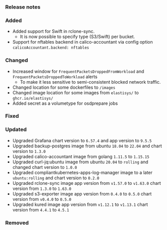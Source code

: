 ### Release notes

### Added

- Added support for Swift in rclone-sync.
  - It is now possible to specify type (S3/Swift) per bucket.
- Support for nftables backend in calico-accountant via config option `calicoAccountant.backend: nftables`

### Changed

- Increased window for `FrequentPacketsDroppedFromWorkload` and `FrequentPacketsDroppedToWorkload` alerts
  - To make it less sensitive to semi-consistent blocked network traffic.
- Changed location for some dockerfiles to `/images`
- Changed image location for some images from `elastisys/` to `ghcr.io/elastisys/`
- Added secret as a volumetype for osdprepare jobs

### Fixed

### Updated

- Upgraded Grafana chart version to `6.57.4` and app version to `9.5.5`
- Upgraded backup-postgres image from ubuntu `18.04` to `22.04` and chart version to `1.3.0`
- Upgraded calico-accountant image from golang `1.11.5` to `1.15.15`
- Upgraded curl-jq:ubuntu image from ubuntu `20.04` to `rolling` and changed chart version to `1.0.0`
- Upgraded compliantkubernetes-apps-log-manager image to a later `ubuntu:rolling` and chart version to `0.2.0`
- Upgraded rclone-sync image app version from `v1.57.0` to `v1.63.0` chart version from `1.3.0` to `1.63.0`
- Upgraded s3-exporter image app version from `0.4.0` to `0.5.0` chart version from `v0.4.0` to `0.5.0`
- Upgraded kured image app version from `v1.12.1` to `v1.13.1` chart version from `4.4.1` to `4.5.1`

### Removed
